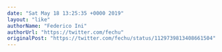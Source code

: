 ```yaml
---
date: "Sat May 18 13:25:35 +0000 2019"
layout: "like"
authorName: "Federico Ini"
authorUrl: "https://twitter.com/fechu"
originalPost: "https://twitter.com/fechu/status/1129739813408661504"
---
```

